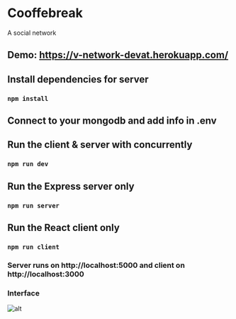 # Cooffebreak
A social network

## Demo: https://v-network-devat.herokuapp.com/


## Install dependencies for server 
### `npm install`

## Connect to your mongodb and add info in .env

## Run the client & server with concurrently
### `npm run dev`

## Run the Express server only
### `npm run server`

## Run the React client only
### `npm run client`

### Server runs on http://localhost:5000 and client on http://localhost:3000

### Interface 

![alt](https://res.cloudinary.com/dagyejjin/image/upload/v1637029221/Coffeebreak/Tela_ytl6ty.png)


